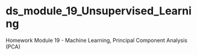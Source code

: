 # ds_module_19_Unsupervised_Learning
Homework Module 19 - Machine Learning, Principal Component Analysis (PCA)
